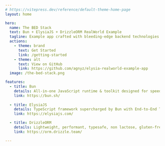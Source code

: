 ```yaml
---
# https://vitepress.dev/reference/default-theme-home-page
layout: home

hero:
  name: The BED Stack
  text: Bun + ElysiaJS + DrizzleORM RealWorld Example
  tagline: Example app crafted with bleeding-edge backend technologies by RealWorld API specification.
  actions:
    - theme: brand
      text: Get Started
      link: /getting-started
    - theme: alt
      text: View on GitHub
      link: https://github.com/agnyz/elysia-realworld-example-app
  image: /the-bed-stack.png

features:
  - title: Bun
    details: All-in-one JavaScript runtime & toolkit designed for speed, complete with a bundler, test runner, and Node.js-compatible package manager.
    link: https://bun.sh/
    
  - title: ElysiaJS
    details: TypeScript framework supercharged by Bun with End-to-End Type Safety, unified type system and outstanding developer experience.
    link: https://elysiajs.com/

  - title: DrizzleORM
    details: Lightweight, performant, typesafe, non lactose, gluten-free, flexible, serverless-ready, and headless TypeScript ORM with both relational and SQL-like query APIs.
    link: https://orm.drizzle.team/

---
```



<style>
:root {
  --vp-home-hero-name-color: transparent;
  --vp-home-hero-name-background: -webkit-linear-gradient(120deg, #B72A2A 30%, #FF7D1C);

  --vp-home-hero-image-background-image: linear-gradient(-45deg, #B72A2A 50%, #FF7D1C 50%);
  --vp-home-hero-image-filter: blur(40px);
}

@media (min-width: 640px) {
  :root {
    --vp-home-hero-image-filter: blur(56px);
  }
}

@media (min-width: 960px) {
  :root {
    --vp-home-hero-image-filter: blur(72px);
  }
}
</style>